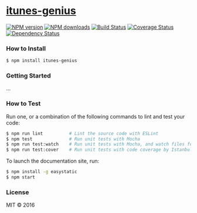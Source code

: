 # [itunes-genius](https://github.com//itunes-genius)

[![NPM version](http://img.shields.io/npm/v/itunes-genius.svg?style=flat-square)](https://www.npmjs.com/package/itunes-genius)
[![NPM downloads](http://img.shields.io/npm/dm/itunes-genius.svg?style=flat-square)](https://www.npmjs.com/package/itunes-genius)
[![Build Status](http://img.shields.io/travis//itunes-genius/master.svg?style=flat-square)](https://travis-ci.org//itunes-genius)
[![Coverage Status](https://img.shields.io/coveralls//itunes-genius.svg?style=flat-square)](https://coveralls.io//itunes-genius)
[![Dependency Status](http://img.shields.io/david//itunes-genius.svg?style=flat-square)](https://david-dm.org//itunes-genius)

> 

### How to Install

```sh
$ npm install itunes-genius
```

### Getting Started

...

### How to Test

Run one, or a combination of the following commands to lint and test your code:

```sh
$ npm run lint          # Lint the source code with ESLint
$ npm test              # Run unit tests with Mocha
$ npm run test:watch    # Run unit tests with Mocha, and watch files for changes
$ npm run test:cover    # Run unit tests with code coverage by Istanbul
```

To launch the documentation site, run:

```sh
$ npm install -g easystatic
$ npm start
```

### License

MIT © 2016 
